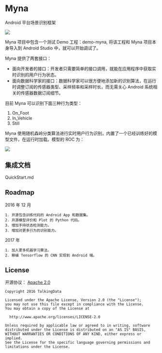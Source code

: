 # Myna

Android 平台场景识别框架

![](http://p1.bqimg.com/562611/952bd822efce378b.png)

Myna 项目中包含一个测试 Demo 工程：demo-myna, 将该工程和 Myna 项目本身导入到 Android Studio 中，就可以开始调试了。

Myna 提供了两套接口：

- 面向开发者的接口：开发者只需要简单的接口调用，就能在应用程序中获取实时识别的用户行为状态。
- 面向数据科学家的接口：数据科学家可以很方便地添加新的识别算法，在运行时调整订阅的传感器类型、采样频率和采样时长，而无需关心 Android 系统相关的传感器数据订阅细节。

目前 Myna 可以识别下面三种行为类型：

1. On_Foot
2. In_Vehicle
3. Still

Myna 使用随机森岭分类算法进行实时用户行为识别，内置了一个已经训练好的模型文件，在运行时加载。模型的 ROC 为：

![](http://p1.bqimg.com/562611/13d6243cab1e64d8.png)

## 集成文档

QuickStart.md

## Roadmap

2016 年 12 月

	1. 开源包含训练代码的 Android App 和数据集。
	2. 开源模型评价和 Plot 的 Python 代码。
	3. 增加手持状态检测能力。
	3. 增加对更多行为的识别能力。

2017 年

	1. 加入更多机器学习算法。
	2. 移植 Tensorflow 的 CNN 实现到 Android 端。

## License

开源协议： [Apache 2.0](https://www.apache.org/licenses/LICENSE-2.0)

	Copyright 2016 TalkingData
	
	Licensed under the Apache License, Version 2.0 (the "License");
	you may not use this file except in compliance with the License.
	You may obtain a copy of the License at
	
	  http://www.apache.org/licenses/LICENSE-2.0
	
	Unless required by applicable law or agreed to in writing, software
	distributed under the License is distributed on an "AS IS" BASIS,
	WITHOUT WARRANTIES OR CONDITIONS OF ANY KIND, either express or implied.
	See the License for the specific language governing permissions and
	limitations under the License.